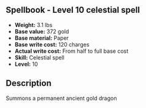 ## Spellbook - Level 10 celestial spell
- **Weight:** 3.1 lbs
- **Base value:** 372 gold
- **Base material:** Paper
- **Base write cost:** 120 charges
- **Actual write cost:** From half to full base cost
- **Skill:** Celestial spell
- **Level:** 10
## Description
Summons a permanent ancient gold dragon

